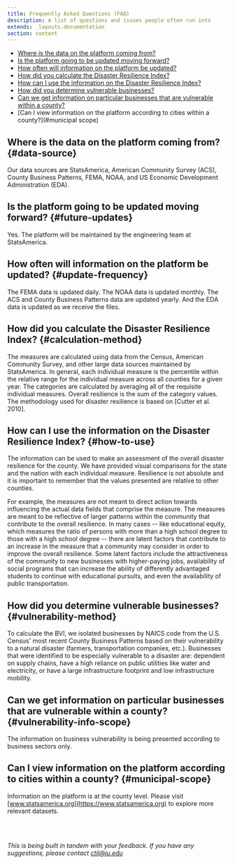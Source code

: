 ```yaml
---
title: Frequently Asked Questions (FAQ)
description: A list of questions and issues people often run into
extends: _layouts.documentation
section: content
---
```



- [Where is the data on the platform coming from?](#data-source)
- [Is the platform going to be updated moving forward?](#future-updates)
- [How often will information on the platform be updated?](#update-frequency)
- [How did you calculate the Disaster Resilience Index?](#calculation-method)
- [How can I use the information on the Disaster Resilience Index?](#how-to-use)
- [How did you determine vulnerable businesses?](#vulnerability-method)
- [Can we get information on particular businesses that are vulnerable within a county?](#vulnerability-info-scope)
- [Can I view information on the platform according to cities within a county?](#municipal scope)


## Where is the data on the platform coming from? {#data-source}
Our data sources are StatsAmerica, American Community Survey (ACS), County Business Patterns, FEMA, NOAA, and US Economic Development Administration (EDA).

## Is the platform going to be updated moving forward? {#future-updates}
Yes. The platform will be maintained by the engineering team at StatsAmerica.

## How often will information on the platform be updated? {#update-frequency}
The FEMA data is updated daily. The NOAA data is updated monthly. The ACS and County Business Patterns data are updated yearly. And the EDA data is updated as we receive the files.  

## How did you calculate the Disaster Resilience Index? {#calculation-method}
The measures are calculated using data from the Census, American Community Survey, and other large data sources maintained by StatsAmerica. In general, each individual measure is the percentile within the relative range for the individual measure across all counties for a given year. The categories are calculated by averaging all of the requisite individual measures. Overall resilience is the sum of the category values. The methodology used for disaster resilience is based on [Cutter et al. 2010]. 

## How can I use the information on the Disaster Resilience Index? {#how-to-use}
The information can be used to make an assessment of the overall disaster resilience for the county. We have provided visual comparisons for the state and the nation with each individual measure. Resilience is not absolute and it is important to remember that the values presented are relative to other counties.

For example, the measures are not meant to direct action towards influencing the actual data fields that comprise the measure. The measures are meant to be reflective of larger patterns within the community that contribute to the overall resilience. In many cases -- like educational equity, which measures the ratio of persons with more than a high school degree to those with a high school degree -- there are latent factors that contribute to an increase in the measure that a community may consider in order to improve the overall resilience. Some latent factors include the attractiveness of the community to new businesses with higher-paying jobs, availability of social programs that can increase the ability of differently advantaged students to continue with educational pursuits, and even the availability of public transportation.

## How did you determine vulnerable businesses? {#vulnerability-method}
To calculate the BVI, we isolated businesses by NAICS code from the U.S. Census' most recent County Business Patterns based on their vulnerability to a natural disaster (farmers, transportation companies, etc.). Businesses that were identified to be especially vulnerable to a disaster are: dependent on supply chains, have a high reliance on public utilities like water and electricity, or have a large infrastructure footprint and low infrastructure mobility.

## Can we get information on particular businesses that are vulnerable within a county? {#vulnerability-info-scope}
The information on business vulnerability is being presented according to business sectors only. 

## Can I view information on the platform according to cities within a county? {#municipal-scope}
Information on the platform is at the county level. Please visit [www.statsamerica.org](https://www.statsamerica.org) to explore more relevant datasets.

<br/><br/>

_This is being built in tandem with your feedback. If you have any suggestions, please contact 
[ctil@iu.edu](ctil@iu.edu)_